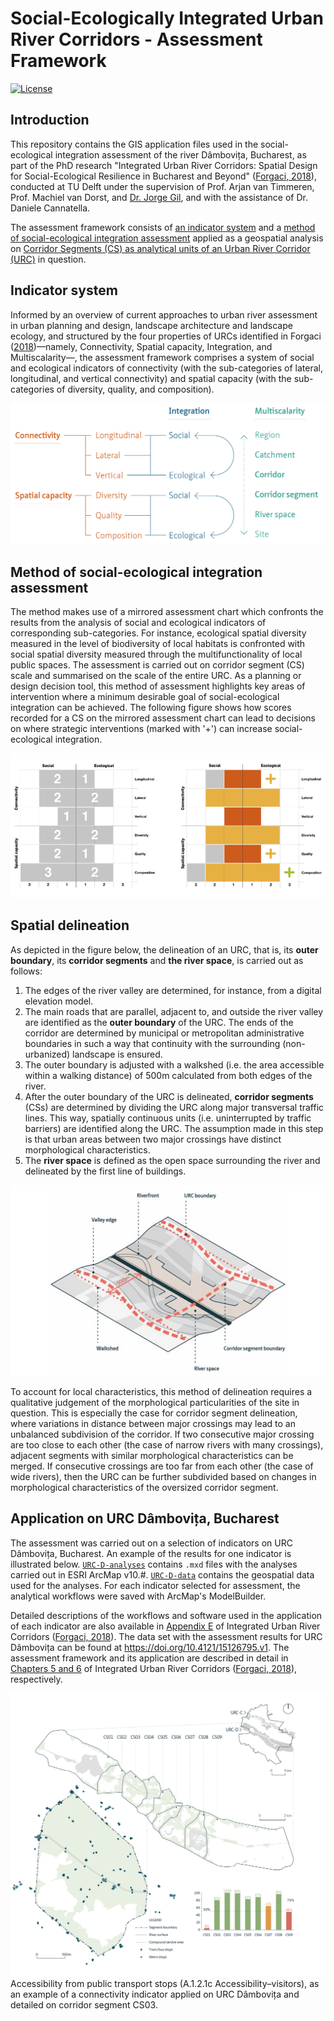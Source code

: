 # Social-Ecologically Integrated Urban River Corridors - Assessment Framework

[![License](https://img.shields.io/badge/License-Apache%202.0-blue.svg)](https://opensource.org/licenses/Apache-2.0)

## Introduction

This repository contains the GIS application files used in the social-ecological integration assessment of the river Dâmbovița, Bucharest, as part of the PhD research "Integrated Urban River Corridors: Spatial Design for Social-Ecological Resilience in Bucharest and Beyond" ([Forgaci, 2018](https://doi.org/10.7480/abe.2018.31)), conducted at TU Delft under the supervision of Prof. Arjan van Timmeren, Prof. Machiel van Dorst, and [Dr. Jorge Gil](https://github.com/jorgegil), and with the assistance of Dr. Daniele Cannatella.

The assessment framework consists of [an indicator system](#Indicator-system) and a [method of social-ecological integration assessment](#Method-of-social-ecological-integration-assessment) applied as a geospatial analysis on [Corridor Segments (CS) as analytical units of an Urban River Corridor (URC)](#Spatial-delineation) in question.

## Indicator system

Informed by an overview of current approaches to urban river assessment in urban planning and design, landscape architecture and landscape ecology, and structured by the four properties of URCs identified in Forgaci ([2018](https://doi.org/10.7480/abe.2018.31))—namely, Connectivity, Spatial capacity, Integration, and Multiscalarity—, the assessment framework comprises a system of social and ecological indicators of connectivity (with the sub-categories of lateral, longitudinal, and vertical connectivity) and spatial capacity (with the sub-categories of diversity, quality, and composition).

![Social-Ecological Integration Assessment Framework](fig/framework.png "Social-Ecological Integration Assessment Framework")

## Method of social-ecological integration assessment

The method makes use of a mirrored assessment chart which confronts the results from the analysis of social and ecological indicators of corresponding sub-categories. For instance, ecological spatial diversity measured in the level of biodiversity of local habitats is confronted with social spatial diversity measured through the multifunctionality of local public spaces. The assessment is carried out on corridor segment (CS) scale and summarised on the scale of the entire URC. As a planning or design decision tool, this method of assessment highlights key areas of intervention where a minimum desirable goal of social-ecological integration can be achieved. The following figure shows how scores recorded for a CS on the mirrored assessment chart can lead to decisions on where strategic interventions (marked with '+') can increase social-ecological integration.

![](fig/assessment.png)

## Spatial delineation

As depicted in the figure below, the delineation of an URC, that is, its **outer boundary**, its **corridor segments** and **the river space**, is carried out as follows:

1.  The edges of the river valley are determined, for instance, from a digital elevation model.
2.  The main roads that are parallel, adjacent to, and outside the river valley are identified as the **outer boundary** of the URC. The ends of the corridor are determined by municipal or metropolitan administrative boundaries in such a way that continuity with the surrounding (non-urbanized) landscape is ensured.
3.  The outer boundary is adjusted with a walkshed (i.e. the area accessible within a walking distance) of 500m calculated from both edges of the river.
4.  After the outer boundary of the URC is delineated, **corridor segments** (CSs) are determined by dividing the URC along major transversal traffic lines. This way, spatially continuous units (i.e. uninterrupted by traffic barriers) are identified along the URC. The assumption made in this step is that urban areas between two major crossings have distinct morphological characteristics.
5.  The **river space** is defined as the open space surrounding the river and delineated by the first line of buildings.

![](fig/delineation.jpg)

To account for local characteristics, this method of delineation requires a qualitative judgement of the morphological particularities of the site in question. This is especially the case for corridor segment delineation, where variations in distance between major crossings may lead to an unbalanced subdivision of the corridor. If two consecutive major crossing are too close to each other (the case of narrow rivers with many crossings), adjacent segments with similar morphological characteristics can be merged. If consecutive crossings are too far from each other (the case of wide rivers), then the URC can be further subdivided based on changes in morphological characteristics of the oversized corridor segment.

## Application on URC Dâmbovița, Bucharest

The assessment was carried out on a selection of indicators on URC Dâmbovița, Bucharest. An example of the results for one indicator is illustrated below. [`URC-D-analyses`](URC-D-analyses/) contains `.mxd` files with the analyses carried out in ESRI ArcMap v10.\#. [`URC-D-data`](URC-D-data/) contains the geospatial data used for the analyses. For each indicator selected for assessment, the analytical workflows were saved with ArcMap's ModelBuilder.

Detailed descriptions of the workflows and software used in the application of each indicator are also available in [Appendix E](https://journals.open.tudelft.nl/plugins/generic/pdfJsViewer/pdf.js/web/viewer.html?file=https%3A%2F%2Fjournals.open.tudelft.nl%2Fabe%2Farticle%2Fdownload%2F3275%2F3447%2F8841#9789463661096-TXT.indd%3A.322609%3A59470) of Integrated Urban River Corridors ([Forgaci, 2018](https://doi.org/10.7480/abe.2018.31)). The data set with the assessment results for URC Dâmbovița can be found at <https://doi.org/10.4121/15126795.v1>. The assessment framework and its application are described in detail in [Chapters 5 and 6](https://journals.open.tudelft.nl/plugins/generic/pdfJsViewer/pdf.js/web/viewer.html?file=https%3A%2F%2Fjournals.open.tudelft.nl%2Fabe%2Farticle%2Fdownload%2F3275%2F3447%2F8841#9789463661096-TXT.indd%3A.322290%3A59394) of Integrated Urban River Corridors ([Forgaci, 2018](https://doi.org/10.7480/abe.2018.31)), respectively.

![Results for indicator A121c](fig/A121c.png "Results for indicator A121c") Accessibility from public transport stops (A.1.2.1c Accessibility–visitors), as an example of a connectivity indicator applied on URC Dâmbovița and detailed on corridor segment CS03.
